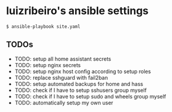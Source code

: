 # luizribeiro's ansible settings

```
$ ansible-playbook site.yaml
```

## TODOs

* TODO: setup all home assistant secrets
* TODO: setup nginx secrets
* TODO: setup nginx host config according to setup roles
* TODO: replace sshguard with fail2ban
* TODO: setup automated backups for home and hass
* TODO: check if I have to setup sshusers group myself
* TODO: check if I have to setup sudo and wheels group myself
* TODO: automatically setup my own user

